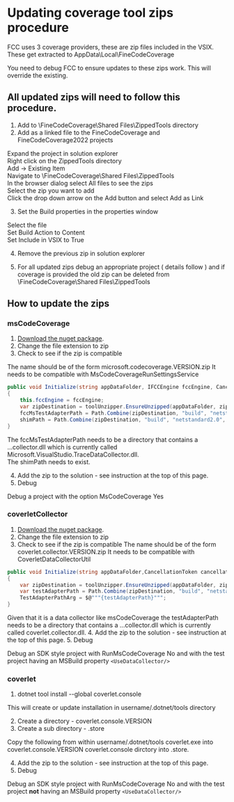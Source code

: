 # Updating coverage tool zips procedure

FCC uses 3 coverage providers, these are zip files included in the VSIX.
These get extracted to AppData\Local\FineCodeCoverage

You need to debug FCC to ensure updates to these zips work. This will override the existing.

## All updated zips will need to follow this procedure.

1. Add to \FineCodeCoverage\Shared Files\ZippedTools directory
2. Add as a linked file to the FineCodeCoverage and FineCodeCoverage2022 projects

Expand the project in solution explorer  
Right click on the ZippedTools directory  
Add -> Existing Item  
Navigate to \FineCodeCoverage\Shared Files\ZippedTools  
In the browser dialog select All files to see the zips  
Select the zip you want to add  
Click the drop down arrow on the Add button and select Add as Link

3. Set the Build properties in the properties window

Select the file  
Set Build Action to Content  
Set Include in VSIX to True

4. Remove the previous zip in solution explorer

5. For all updated zips debug an appropriate project ( details follow ) and if coverage is provided the old zip can be deleted from \FineCodeCoverage\Shared Files\ZippedTools

## How to update the zips

### msCodeCoverage

1. [Download the nuget package](https://www.nuget.org/packages/Microsoft.CodeCoverage/).
2. Change the file extension to zip
3. Check to see if the zip is compatible

The name should be of the form microsoft.codecoverage.VERSION.zip
It needs to be compatible with MsCodeCoverageRunSettingsService

```csharp
public void Initialize(string appDataFolder, IFCCEngine fccEngine, CancellationToken cancellationToken)
{
    this.fccEngine = fccEngine;
    var zipDestination = toolUnzipper.EnsureUnzipped(appDataFolder, zipDirectoryName,zipPrefix, cancellationToken);
    fccMsTestAdapterPath = Path.Combine(zipDestination, "build", "netstandard2.0");
    shimPath = Path.Combine(zipDestination, "build", "netstandard2.0", "CodeCoverage", "coreclr", "Microsoft.VisualStudio.CodeCoverage.Shim.dll");
}
```

The fccMsTestAdapterPath needs to be a directory that contains a ...collector.dll which is currently called Microsoft.VisualStudio.TraceDataCollector.dll.  
The shimPath needs to exist.

4. Add the zip to the solution - see instruction at the top of this page.
5. Debug

Debug a project with the option MsCodeCoverage Yes

### coverletCollector

1. [Download the nuget package](https://www.nuget.org/packages/coverlet.collector/).
2. Change the file extension to zip
3. Check to see if the zip is compatible
   The name should be of the form coverlet.collector.VERSION.zip
   It needs to be compatible with CoverletDataCollectorUtil

```csharp
public void Initialize(string appDataFolder,CancellationToken cancellationToken)
{
    var zipDestination = toolUnzipper.EnsureUnzipped(appDataFolder, zipDirectoryName, zipPrefix, cancellationToken);
    var testAdapterPath = Path.Combine(zipDestination, "build", "netstandard2.0");
    TestAdapterPathArg = $@"""{testAdapterPath}""";
}
```

Given that it is a data collector like msCodeCoverage the testAdapterPath needs to be a directory that contains a ...collector.dll which is currently called coverlet.collector.dll. 4. Add the zip to the solution - see instruction at the top of this page. 5. Debug

Debug an SDK style project with RunMsCodeCoverage No and with the test project having an MSBuild property `<UseDataCollector/>`

### coverlet

1. dotnet tool install --global coverlet.console

This will create or update installation in username/.dotnet/tools directory

2. Create a directory - coverlet.console.VERSION
3. Create a sub directory - .store

Copy the following from within username/.dotnet/tools
coverlet.exe into coverlet.console.VERSION
coverlet.console dirctory into .store.

4. Add the zip to the solution - see instruction at the top of this page.
5. Debug

Debug an SDK style project with RunMsCodeCoverage No and with the test project **not** having an MSBuild property `<UseDataCollector/>`
